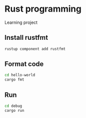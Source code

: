 # Rust programming
Learning project

## Install rustfmt
```bash
rustup component add rustfmt
```

## Format code
```bash
cd hello-world
cargo fmt
```

## Run
```bash
cd debug
cargo run
```
